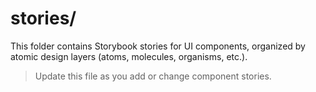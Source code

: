 # stories/

This folder contains Storybook stories for UI components, organized by atomic design layers (atoms, molecules, organisms, etc.).

> Update this file as you add or change component stories. 